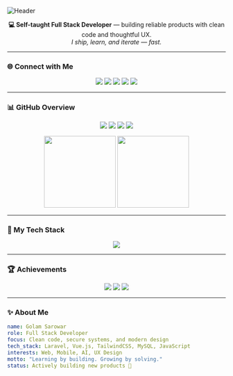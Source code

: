 <!-- Header -->
![Header](https://capsule-render.vercel.app/api?type=waving&color=0:4F46E5,100:9333EA&height=160&section=header&text=Golam%20Sarowar&fontAlign=50&fontAlignY=40&desc=Full%20Stack%20Developer&descAlign=50&descAlignY=65&fontColor=FFFFFF)

<p align="center">
  <strong>💻 Self-taught Full Stack Developer</strong> — building reliable products with clean code and thoughtful UX.<br/>
  <em>I ship, learn, and iterate — fast.</em>
</p>

---

### 🌐 Connect with Me
<p align="center">
  <a href="mailto:golam@example.com"><img src="https://img.shields.io/badge/Email-EA4335?style=flat&logo=gmail&logoColor=white" /></a>
  <a href="https://linkedin.com/in/iamgolam"><img src="https://img.shields.io/badge/LinkedIn-0A66C2?style=flat&logo=linkedin&logoColor=white" /></a>
  <a href="https://github.com/iamgolam"><img src="https://img.shields.io/badge/GitHub-181717?style=flat&logo=github&logoColor=white" /></a>
  <a href="https://x.com/iamgolam"><img src="https://img.shields.io/badge/X-000000?style=flat&logo=x&logoColor=white" /></a>
  <a href="https://facebook.com/iamgolam"><img src="https://img.shields.io/badge/Facebook-1877F2?style=flat&logo=facebook&logoColor=white" /></a>
</p>

---

### 📊 GitHub Overview
<p align="center">
  <img src="https://img.shields.io/badge/Total%20Repos-25-blueviolet?style=for-the-badge" />
  <img src="https://img.shields.io/badge/Contributions-2.3k-green?style=for-the-badge" />
  <img src="https://img.shields.io/badge/Projects%20Deployed-14-success?style=for-the-badge" />
  <img src="https://img.shields.io/badge/Experience-3%2B%20Years-ff69b4?style=for-the-badge" />
</p>

<p align="center">
  <img src="https://github-readme-stats-git-main-rstaa-rickstaa.vercel.app/api?username=iamgolam&show_icons=true&theme=tokyonight&hide_border=true&include_all_commits=true&count_private=true&disable_animations=true" height="165"/>
  <img src="https://streak-stats.demolab.com?user=iamgolam&theme=tokyonight&hide_border=true&date_format=j%20M%5B%20Y%5D" height="165"/>
</p>

---

### 🧠 My Tech Stack
<p align="center">
  <img src="https://skillicons.dev/icons?i=html,css,js,php,laravel,vue,react,tailwind,mysql,git,github,vscode" />
</p>

---

### 🏆 Achievements
<p align="center">
  <img src="https://img.shields.io/badge/⭐_GitHub_Explorer_(Level_1)-grey?style=flat-square" />
  <img src="https://img.shields.io/badge/🔥_First_100_Commits-In_Progress-orange?style=flat-square" />
  <img src="https://img.shields.io/badge/🚀_Open_Source_Journey-Just_Started-blue?style=flat-square" />
</p>

---

### ✨ About Me
```yaml
name: Golam Sarowar
role: Full Stack Developer
focus: Clean code, secure systems, and modern design
tech_stack: Laravel, Vue.js, TailwindCSS, MySQL, JavaScript
interests: Web, Mobile, AI, UX Design
motto: "Learning by building. Growing by solving."
status: Actively building new products 🚀
